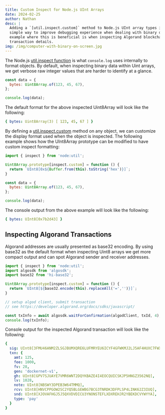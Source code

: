 ```yaml
---
title: Custom Inspect for Node.js UInt Arrays
date: 2024-02-25
author: Nathan
desc: |
  Adding a `[util.inspect.custom]` method to Node.js UInt array types is a
  simple way to improve debugging experience when dealing with binary data. An
  example where this is beneficial is when inspecting Algorand blockchain
  transaction details.
img: /img/computer-with-binary-on-screen.jpg
---
```


The Node.js [util.inspect
function](https://nodejs.org/docs/latest-v20.x/api/util.html#utilinspectobject-options)
is what `console.log` uses internally to format objects. By default, when
inspecting binary data within Uint arrays, we get verbose raw integer values
that are harder to identify at a glance.

```js
const data = {
  bytes: Uint8Array.of(123, 45, 67),
};

console.log(data);
```

The default format for the above inspected Uint8Array will look like the
following:

```yaml
{ bytes: Uint8Array(3) [ 123, 45, 67 ] }
```

By defining a
[util.inspect.custom](https://nodejs.org/docs/latest-v20.x/api/util.html#custom-inspection-functions-on-objects)
method on any object, we can customize the display format used when the object
is inspected. The following example shows how the UInt8Array prototype can be
modified to have custom inspect formatting:

```js
import { inspect } from 'node:util';

Uint8Array.prototype[inspect.custom] = function () {
  return `UInt8[0x${Buffer.from(this).toString('hex')}]`;
}

const data = {
  bytes: Uint8Array.of(123, 45, 67),
};

console.log(data);
```

The console output from the above example will look like the following:

```yaml
{ bytes: UInt8[0x7b2d43] }
```

## Inspecting Algorand Transactions

Algorand addresses are usually presented as base32 encoding. By using base32 as
the default format when inspecting Uint8 arrays we get more compact output and
can spot Algorand sender and receiver addresses.

```js
import { inspect } from 'node:util';
import algosdk from 'algosdk';
import base32 from 'hi-base32';

Uint8Array.prototype[inspect.custom] = function () {
  return `UInt8[${base32.encode(this).replaceAll('=','')}]`;
}

// setup algod client, submit transaction
// see https://developer.algorand.org/docs/sdks/javascript/

const txInfo = await algosdk.waitForConfirmation(algodClient, txId, 4);
console.log(txInfo);
```

Console output for the inspected Algorand transaction will look like the
following:

```yaml
{
  sig: UInt8[3FMU46ANM2ZLSGJBUMXQRE6LUFMRYEU6ICYF4GFWKMJ2LJ5AF4HUXC7FWXNQGQZXI2EVCLXKG5VE3ATQCVSJ6CYWOMYRVCBPQLKY4AI],
  txn: {
    amt: 125,
    fee: 1000,
    fv: 28,
    gen: 'dockernet-v1',
    gh: UInt8[GPV7SJUAYE7VMR6WNT2DQYKBAZE4I4EOCQUICSKJP5HNGZ3562NQ],
    lv: 1028,
    note: UInt8[NBSWY3DPEB3W64TMMQ],
    rcv: UInt8[HNVCPPGOW2SC2YQ5BLGEWBG7BCG3TNRDK3DFPLSP4LINK62Z3IUQ],
    snd: UInt8[XJOVAFHGJ5J5QXVDVDICU3YNONSTEFLXDXREHJR2YBEKDCVYWYYA],
    type: 'pay'
  }
}
```
